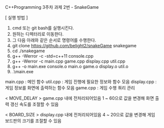 C++Programming 3주차 과제 2번 - SnakeGame

[ 실행 방법 ]
1. cmd 또는 git bash를 실행시킨다.
2. 원하는 디렉터리로 이동한다.
3. 그 다음 아래와 같은 순서로 명령어를 수행한다.
4. git clone https://github.com/belight2/snakeGame snakegame
5. cd ./snakegame
6. g++ -Werror -c -std=c++11 console.cpp
7. g++ -Werror -c main.cpp game.cpp display.cpp util.cpp
8. g++ -o main.exe console.o main.o game.o display.o util.o
9. .\main.exe

main.cpp : 메인 함수
util.cpp : 게임 진행에 필요한 정보와 함수 모음
display.cpp : 게임 정보를 화면에 출력하는 함수 모음
game.cpp : 게임 수행 쿼리 관리

< MOVE_DELAY >
game.cpp 내에 전처리되어있음
1 ~ 60으로 값을 변경해 화면 출력 갱신 속도를 조절할 수 있음

< BOARD_SIZE >
display.cpp 내에 전처리되어있음
4 ~ 20으로 값을 변경해 게임 보드판의 크기를 조절할 수 있음
